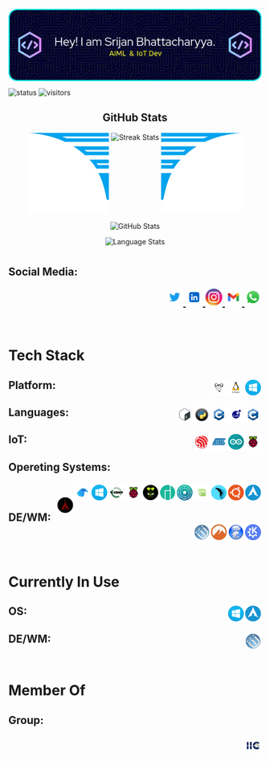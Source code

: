 <p align = "center">
  <img 
    src = "imgs/github-header/v2.webp"
    alt = "Hey! I am Srijan Bhattacharyya."
    width: 500% 
    height: 100% 
    align = "center"
  />
</p>


![status](https://img.shields.io/badge/BTW-I%20use%20Arch-blue)
![visitors](https://visitor-badge.laobi.icu/badge?page_id=srijan-76448.srijan-76448)


<h2 align = "center">GitHub Stats</h2>
<div align = "center">
  <img
    src = "imgs/wings/Left.webp" 
    alt = "Left Wing"
    height = "160px"
    width = "160px"
  />
  <img
    align = "top" 
    src = "https://github-readme-streak-stats.herokuapp.com/?user=srijan-76448&theme=windows-dark&ring=1AB9D9&file=1AB9D9&currStreakNum=1AB9D9&currStreakLabel=1AB9D9&hide&hide_border=true" 
    alt = "Streak Stats"
    aspect-ratio = "auto 494/194"
    width = "460px"
  />
  <img
    src = "imgs/wings/Right.webp" 
    alt = "Right Wing"
    height = "160px"
    width = "160px"
  />

  <p></p>

  <img
    src = "https://github-readme-stats.vercel.app/api?username=srijan-76448&hide_border=true&show_icons=true&bg_color=000000&title_color=1AB9D9&icon_color=1AB9D9&text_bold=false&text_color=ffffff" 
    alt = "GitHub Stats"
    height = "200px"
    width = "500px"
  />

  <p></p>

  <img
    align = top 
    src = "https://github-readme-stats.vercel.app/api/top-langs?username=srijan-76448&show_icons=true&locale=en&theme=github_dark&hide_border=true&title_color=1AB9D9&text_color=ffffff&bg_color=000000&layout=compact&hide=fortran,java,dart,c%23,jupyter%20notebook,c%2B%2B,tex,pug" 
    alt = "Language Stats"
    height = "170px"
    width = "500px"
  />
</div>
<h1></h1>


<h2>Social Media:
<p align="right">
  <a href="https://twitter.com/srijan76448" alt="Srijan Bhattacharyya | Twitter">
    <img height="34" src="imgs/social-media/twitter.webp" alt="Twitter">
  </a>
  <a href="https://www.linkedin.com/in/srijan-bhattacharyya-58b85b272/" alt="Srijan Bhattacharyya | LinkedIn">
    <img height="34" src="imgs/social-media/linkedin.webp" alt="LinkedIn">
  </a>
  <a href="https://www.instagram.com/srijan.76448/" alt="Srijan Bhattacharyya | Instagram">
    <img height="34" src="imgs/social-media/instagram.webp" alt="Instagram">
  </a>
  <a href="mailto:srijan.76448@gmail.com" alt="Srijan Bhattacharyya | Gmail">
    <img height="34" src="imgs/social-media/gmail.webp" alt="Gmail">
  </a>
  <a href="https://wa.me//+917059343651" alt="Srijan Bhattacharyya | WhatsApp">
    <img height="34" src="imgs/social-media/whatsapp.webp" alt="WhatsApp">
  </a>
</p>
</h2>


<br>


<h1>Tech Stack</h1>

<h2>Platform:&nbsp;&nbsp;
  <img 
    src="imgs/platform/windows.webp" 
    height = "34" 
    alt="Windows" align=right
  />&nbsp;
  <img 
    src="imgs/platform/linux.webp" 
    height = "34" 
    alt="Linux" align=right
  />&nbsp;
  <img 
    src="imgs/platform/gnu.webp" 
    height = "34" 
    alt="GNU" align=right
  />&nbsp;
</h2>


<h2>Languages:&nbsp;&nbsp;
  <img 
    src="imgs/lang/c.webp"
    height = "34"
    alt="c" 
    align=right
  />&nbsp;
  <img 
    src="imgs/lang/lua.webp"
    height = "34"
    alt="lua" 
    align=right
  />&nbsp;
  <img 
    src="imgs/lang/cpp.webp"
    height = "34"
    alt="cpp" 
    align=right
  />&nbsp;
  <img 
    src="imgs/lang/py.webp"
    height = "34"
    alt="py" 
    align=right
  />&nbsp;
  <img 
    src="imgs/lang/bash.webp"
    height = "34"
    alt="bash" 
    align=right
  />&nbsp;
</h2>


<h2>IoT:&nbsp;&nbsp;
  <img 
    src="imgs/iot/rpi.webp" 
    height="34" 
    alt="rasPi" 
    align=right
  />&nbsp;
  <img 
    src="imgs/iot/arduino.webp" 
    height="34" 
    alt="Arduino" 
    align=right
  />&nbsp;
  <img 
    src="imgs/iot/atmega.webp" 
    height="34" 
    alt="Atmega" 
    align=right
  />&nbsp;
  <img 
    src="imgs/iot/esp.webp" 
    height="34" 
    alt="ESP" 
    align=right
  />&nbsp;
</h2>


<h2>Opereting Systems:&nbsp;&nbsp;

  <img 
    src="imgs/os/arch-linux.webp" 
    height="34" 
    alt="Arch_Linux"
    align=right
  />&nbsp;
  <img 
    src="imgs/os/ubuntu.webp" 
    height="34" 
    alt="Ubuntu"
    align=right
  />&nbsp;
  <img 
    src="imgs/os/parrot-sec.-os.webp" 
    height="34" 
    alt="Parrot_Sec_OS"
    align=right
  />&nbsp;
  <img 
    src="imgs/os/linux-mint.webp" 
    height="34" 
    alt="Linux_Mint"
    align=right
  />&nbsp;
  <img 
    src="imgs/os/kde-neon.webp" 
    height="34" 
    alt="KDE_Neon"
    align=right
  />&nbsp;
  <img 
    src="imgs/os/manjaro.webp" 
    height="34" 
    alt="Manjaro"
    align=right
  />&nbsp;
  <img 
    src="imgs/os/diet-pi.webp" 
    height="34" 
    alt="DietPi"
    align=right
  />&nbsp;
  <img 
    src="imgs/os/raspi-os.webp" 
    height="34" 
    alt="Raspberry_Pi_OS"
    align=right
  />&nbsp;
  <img 
    src="imgs/os/void-linux.webp" 
    height="34" 
    alt="Void_Linux"
    align=right
  />&nbsp;
  <img 
    src="imgs/os/windows.webp" 
    height="34" 
    alt="Windows"
    align=right
  />&nbsp;
  <img 
    src="imgs/os/garuda-linux.webp" 
    height="34" 
    alt="Garuda Linux"
    align=right
  />&nbsp;
  <img 
    src="imgs/os/black-arch-linux.webp" 
    height="34" 
    alt="Black Arch Linux"
    align=right
  />&nbsp;
</h2>

<h2>DE/WM:&nbsp;&nbsp;
  <img 
    src="imgs/gui/kde.webp"
    height="34" 
    alt="KDE" 
    align=right
  />&nbsp;
  <img 
    src="imgs/gui/gnome.webp"
    height="34" 
    alt="Gnome" 
    align=right
  />&nbsp;
  <img 
    src="imgs/gui/cinnamon.webp"
    height="34" 
    alt="Cinnamon" 
    align=right
  />&nbsp;
  <img 
    src="imgs/gui/i3wm.webp"
    height="34" 
    alt="i3wm" 
    align=right
  />&nbsp;
</h2>



<br>


<h1>Currently In Use</h1>

<h2>OS:&nbsp;&nbsp;
  <img 
    src="imgs/os/arch-linux.webp" 
    height="34" 
    alt="Arch Linux"
    align=right
  />&nbsp;
  <img 
    src="imgs/os/windows.webp" 
    height="34" 
    alt="Windows 11"
    align=right
  />&nbsp;
</h2>


<h2>DE/WM:&nbsp;&nbsp;
  <img 
    src="imgs/gui/i3wm.webp" 
    height="34" 
    alt="i3wm"
    align=right
  />&nbsp;
</h2>



<br>


<h1>Member Of</h1>

<h2>Group:&nbsp;&nbsp;
  <p align="right">
    <a href="http://iictmsl.com/" align=right>
      <img 
        src="imgs/grp/iic.webp" 
        height="34" 
        alt="IIC logo" 
      />
    </a>
  </p>
</h2>
